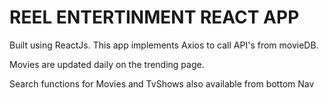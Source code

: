 # REEL ENTERTINMENT REACT APP

Built using ReactJs. This app implements Axios to call API's from movieDB.

Movies are updated daily on the trending page.

Search functions for Movies and TvShows also available from bottom Nav



